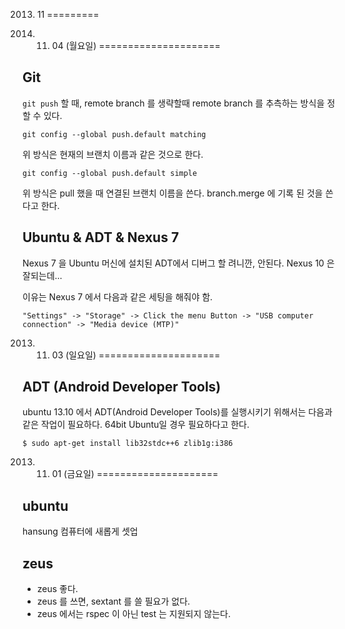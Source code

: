 2013. 11
=========

2013. 11. 04 (월요일)
=====================

Git
----
```git push``` 할 때, remote branch 를 생략할때 remote branch 를 추측하는 방식을 정할 수 있다.

```git config --global push.default matching```

위 방식은 현재의 브랜치 이름과 같은 것으로 한다.

```git config --global push.default simple```

위 방식은 pull 했을 때 연결된 브랜치 이름을 쓴다. branch.merge 에 기록 된 것을 쓴다고 한다.

Ubuntu & ADT & Nexus 7
------------------------------
Nexus 7 을 Ubuntu 머신에 설치된 ADT에서 디버그 할 려니깐, 안된다.
Nexus 10 은 잘되는데...

이유는 Nexus 7 에서 다음과 같은 세팅을 해줘야 함.

    "Settings" -> "Storage" -> Click the menu Button -> "USB computer connection" -> "Media device (MTP)"

2013. 11. 03 (일요일)
=====================

ADT (Android Developer Tools)
------------------------------
ubuntu 13.10 에서 ADT(Android Developer Tools)를 실행시키기 위해서는 다음과 같은 작업이 필요하다. 64bit Ubuntu일 경우 필요하다고 한다.

```
$ sudo apt-get install lib32stdc++6 zlib1g:i386
```

2013. 11. 01 (금요일)
=====================

ubuntu
-------

hansung 컴퓨터에 새롭게 셋업

zeus
-----
* zeus 좋다.
* zeus 를 쓰면, sextant 를 쓸 필요가 없다.
* zeus 에서는 rspec 이 아닌 test 는 지원되지 않는다.